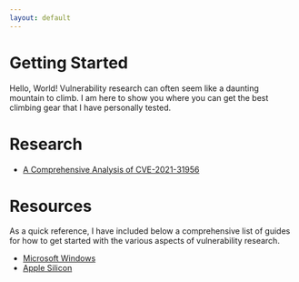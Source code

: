 ```yaml
---
layout: default
---
```


# Getting Started

Hello, World! Vulnerability research can often seem like a daunting mountain to climb. I am here to show you where you can get the best climbing gear that I have personally tested.

# Research

* [A Comprehensive Analysis of CVE-2021-31956](./windows/CVE-2021-31956.md)

# Resources

As a quick reference, I have included below a comprehensive list of guides for how to get started with the various aspects of vulnerability research.

* [Microsoft Windows](./Windows.md)
* [Apple Silicon](./Apple.md)

